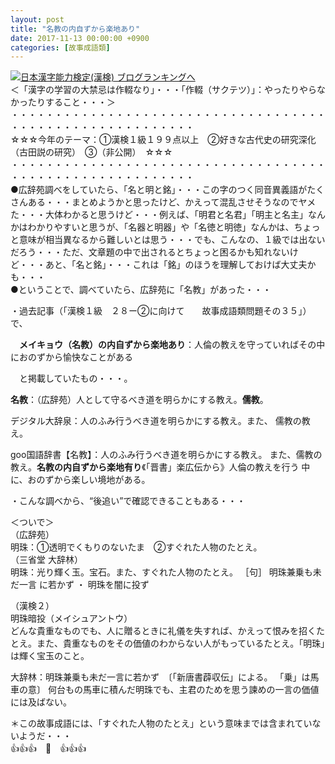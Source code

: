 ```yaml
---
layout: post
title: "名教の内自ずから楽地あり"
date: 2017-11-13 00:00:00 +0900
categories: [故事成語類]
---
```


[![](/syuusyuu9701/assets/images/名教の内自ずから楽地あり-br_c_3028_1.gif)](http://blog.with2.net/link.php?1659096:3028 "日本漢字能力検定(漢検) ブログランキングへ")[日本漢字能力検定(漢検) ブログランキングへ](http://blog.with2.net/link.php?1659096:3028)  
＜「漢字の学習の大禁忌は作輟なり」・・・「作輟（サクテツ）」：やったりやらなかったりすること・・・＞  
・・・・・・・・・・・・・・・・・・・・・・・・・・・・・・・・・・・・・・・・・・・・・・・・・・・・・・・・・  
☆☆☆今年のテーマ：①漢検１級１９９点以上　②好きな古代史の研究深化（古田説の研究）　③（非公開）　☆☆☆　　  
・・・・・・・・・・・・・・・・・・・・・・・・・・・・・・・・・・・・・・・・・・・・・・・・・・・・・・・・・  
●広辞苑調べをしていたら、「名と明と銘」・・・この字のつく同音異義語がたくさんある・・・まとめようかと思ったけど、かえって混乱させそうなのでヤメた・・・大体わかると思うけど・・・例えば、「明君と名君」「明主と名主」なんかはわかりやすいと思うが、「名器と明器」や「名徳と明徳」なんかは、ちょっと意味が相当異なるから難しいとは思う・・・でも、こんなの、１級では出ないだろう・・・ただ、文章題の中で出されるとちょっと困るかも知れないけど・・・あと、「名と銘」・・・これは「銘」のほうを理解しておけば大丈夫かも・・・  
●ということで、調べていたら、広辞苑に「名教」があった・・・  
  
・過去記事（「漢検１級　２８ー②に向けて　　故事成語類問題その３５」）で、  
  
　**メイキョウ（名教）の内自ずから楽地あり**：人倫の教えを守っていればその中におのずから愉快なことがある  
  
　と掲載していたもの・・・。  
  
**名教**：（広辞苑）人として守るべき道を明らかにする教え。**儒教**。  
  
デジタル大辞泉：人のふみ行うべき道を明らかにする教え。また、 儒教の教え。  
  
goo国語辞書【名教】：人のふみ行うべき道を明らかにする教え。 また、儒教の教え。**名教の内自ずから楽地有り**《「晋書」楽広伝から》人倫の教えを行う 中に、おのずから楽しい境地がある。   
  
・こんな調べから、“後追い”で確認できることもある・・・  
  
＜ついで＞  
（広辞苑）  
明珠：①透明でくもりのないたま　②すぐれた人物のたとえ。  
（三省堂 大辞林）  
明珠：光り輝く玉。宝石。また、すぐれた人物のたとえ。 ［句］ 明珠兼乗も未だ一言 に若かず ・ 明珠を闇に投ず   
  
  
（漢検２）  
明珠暗投（メイシュアントウ）  
どんな貴重なものでも、人に贈るときに礼儀を失すれば、かえって恨みを招くたとえ。また、貴重なものをその価値のわからない人がもっているたとえ。「明珠」は輝く宝玉のこと。  
  
大辞林：明珠兼乗も未だ一言に若かず　〔「新唐書薜収伝」による。 「乗」は馬車の意〕 何台もの馬車に積んだ明珠でも、主君のためを思う諫めの一言の価値には及ばない。  
  
＊この故事成語には、「すぐれた人物のたとえ」という意味までは含まれていないようだ・・・  
👍👍👍　🐔　👍👍👍  